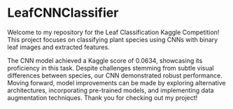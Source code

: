 # LeafCNNClassifier
Welcome to my repository for the Leaf Classification Kaggle Competition! This project focuses on classifying plant species using CNNs with binary leaf images and extracted features. 

The CNN model achieved a Kaggle score of 0.0634, showcasing its proficiency in this task. Despite challenges stemming from subtle visual differences between species, our CNN demonstrated robust performance. Moving forward, model improvements can be made by exploring alternative architectures, incorporating pre-trained models, and implementing data augmentation techniques. Thank you for checking out my project!
